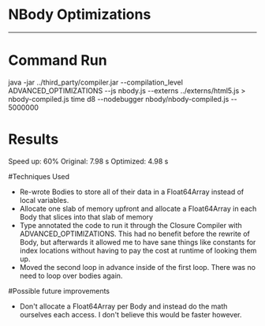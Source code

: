 NBody Optimizations
========================================================================================================================
- - -
# Command Run
java -jar ../third_party/compiler.jar  --compilation_level ADVANCED_OPTIMIZATIONS --js nbody.js --externs ../externs/html5.js > nbody-compiled.js
time d8 --nodebugger nbody/nbody-compiled.js -- 5000000

# Results

Speed up: 60%
Original: 7.98 s
Optimized: 4.98 s

#Techniques Used

- Re-wrote Bodies to store all of their data in a Float64Array instead of local variables.
- Allocate one slab of memory upfront and allocate a Float64Array in each Body that slices into that slab of memory
- Type annotated the code to run it through the Closure Compiler with ADVANCED_OPTIMIZATIONS.  This had no benefit before the rewrite of Body, but afterwards it allowed me to have sane things like constants for index locations without having to pay the cost at runtime of looking them up.
- Moved the second loop in advance inside of the first loop.  There was no need to loop over bodies again.

#Possible future improvements

- Don't allocate a Float64Array per Body and instead do the math ourselves each access.  I don't believe this would be faster however.

